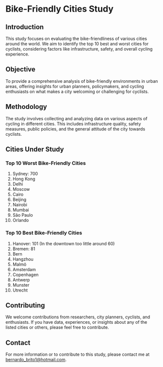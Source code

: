 # Bike-Friendly Cities Study

## Introduction
This study focuses on evaluating the bike-friendliness of various cities around the world. We aim to identify the top 10 best and worst cities for cyclists, considering factors like infrastructure, safety, and overall cycling experience.

## Objective
To provide a comprehensive analysis of bike-friendly environments in urban areas, offering insights for urban planners, policymakers, and cycling enthusiasts on what makes a city welcoming or challenging for cyclists.

## Methodology
The study involves collecting and analyzing data on various aspects of cycling in different cities. This includes infrastructure quality, safety measures, public policies, and the general attitude of the city towards cyclists.

## Cities Under Study

### Top 10 Worst Bike-Friendly Cities
1. Sydney: 700 
2. Hong Kong
3. Delhi
4. Moscow
5. Cairo
6. Beijing
7. Nairobi
8. Mumbai
9. São Paulo
10. Orlando

### Top 10 Best Bike-Friendly Cities
1. Hanover: 101 (In the downtown too little around 60)
2. Bremen: 81
3. Bern
4. Hangzhou
5. Malmö
6. Amsterdam
7. Copenhagen
8. Antwerp
9. Munster
10. Utrecht

## Contributing
We welcome contributions from researchers, city planners, cyclists, and enthusiasts. If you have data, experiences, or insights about any of the listed cities or others, please feel free to contribute.

## Contact
For more information or to contribute to this study, please contact me at bernardo_brito1@hotmail.com.



